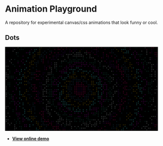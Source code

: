 # Animation Playground
A repository for experimental canvas/css animations that look funny or cool.

## Dots

![screenshot](dots/screenshot.png)

- **[View online demo](https://hlhielkema.github.io/animation_playground/dots/index.html)**